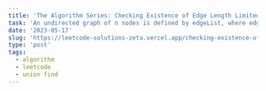 ```yaml
---
title: 'The Algorithm Series: Checking Existence of Edge Length Limited Paths'
task: 'An undirected graph of n nodes is defined by edgeList, where edgeList[i] = [ui, vi, disi] denotes an edge between nodes ui and vi with distance disi. Note that there may be multiple edges between two nodes. Given an array queries, where queries[j] = [pj, qj, limitj], your task is to determine for each queries[j] whether there is a path between pj and qj such that each edge on the path has a distance strictly less than limitj.'
date: '2023-05-17'
slug: 'https://leetcode-solutions-zeta.vercel.app/checking-existence-of-edge-length-limited-paths'
type: 'post'
tags:
  - algorithm
  - leetcode
  - union find
---
```

